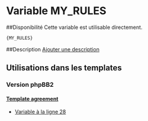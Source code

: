 # Variable MY_RULES

##Disponibilité
Cette variable est utilisable directement.

```html
{MY_RULES}
```

##Description
[Ajouter une description](https://fa-tvars.appspot.com/var/MY_RULES)

## Utilisations dans les templates

### Version phpBB2

#### [Template agreement](subsilver/agreement.md#readme)
* [Variable &agrave; la ligne 28](../subsilver/agreement.tpl#L28)